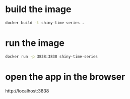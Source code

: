 # build the image  
```bash
docker build -t shiny-time-series .
```

# run the image   
```bash
docker run -p 3838:3838 shiny-time-series
```

# open the app in the browser   
http://localhost:3838